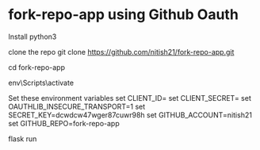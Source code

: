 # fork-repo-app using Github Oauth

Install python3

clone the repo 
git clone https://github.com/nitish21/fork-repo-app.git

cd fork-repo-app

env\Scripts\activate

Set these environment variables
set CLIENT_ID=<your client id>
set CLIENT_SECRET=<your client secret>
set OAUTHLIB_INSECURE_TRANSPORT=1
set SECRET_KEY=dcwdcw47wger87cuwr98h
set GITHUB_ACCOUNT=nitish21
set GITHUB_REPO=fork-repo-app

flask run